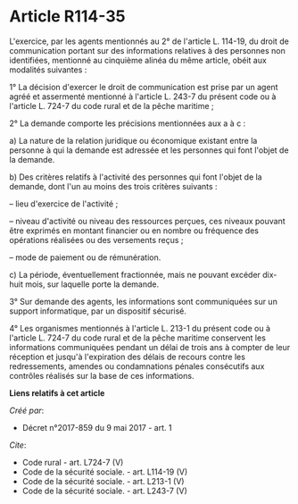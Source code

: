 # Article R114-35

L'exercice, par les agents mentionnés au 2° de l'article L. 114-19, du droit de communication portant sur des informations
relatives à des personnes non identifiées, mentionné au cinquième alinéa du même article, obéit aux modalités suivantes : 

1° La décision d'exercer le droit de communication est prise par un agent agréé et assermenté mentionné à l'article L. 243-7
du présent code ou à l'article L. 724-7 du code rural et de la pêche maritime ; 

2° La demande comporte les précisions mentionnées aux a à c : 

a) La nature de la relation juridique ou économique existant entre la personne à qui la demande est adressée et les personnes
qui font l'objet de la demande. 

b) Des critères relatifs à l'activité des personnes qui font l'objet de la demande, dont l'un au moins des trois critères
suivants : 

– lieu d'exercice de l'activité ; 

– niveau d'activité ou niveau des ressources perçues, ces niveaux pouvant être exprimés en montant financier ou en nombre ou
fréquence des opérations réalisées ou des versements reçus ; 

– mode de paiement ou de rémunération. 

c) La période, éventuellement fractionnée, mais ne pouvant excéder dix-huit mois, sur laquelle porte la demande. 

3° Sur demande des agents, les informations sont communiquées sur un support informatique, par un dispositif sécurisé. 

4° Les organismes mentionnés à l'article L. 213-1 du présent code ou à l'article L. 724-7 du code rural et de la pêche
maritime conservent les informations communiquées pendant un délai de trois ans à compter de leur réception et jusqu'à
l'expiration des délais de recours contre les redressements, amendes ou condamnations pénales consécutifs aux contrôles
réalisés sur la base de ces informations.

**Liens relatifs à cet article**

_Créé par_:

  - Décret n°2017-859 du 9 mai 2017 - art. 1

_Cite_:

  - Code rural - art. L724-7 (V)
  - Code de la sécurité sociale. - art. L114-19 (V)
  - Code de la sécurité sociale. - art. L213-1 (V)
  - Code de la sécurité sociale. - art. L243-7 (V)
